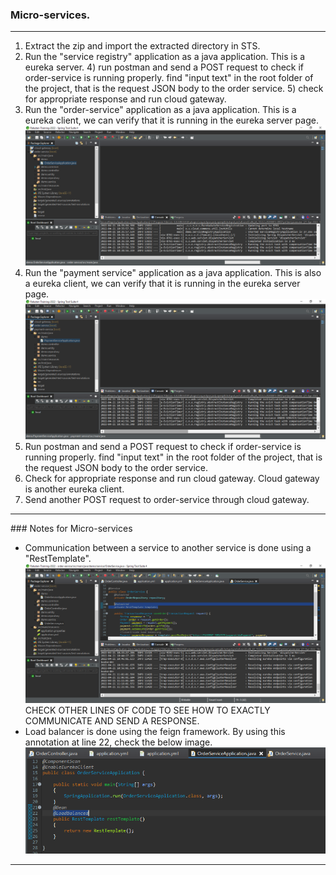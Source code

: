 ### Micro-services.
<hr />
<ol>
	<li>
		Extract the zip and import the extracted directory in STS.
	</li>
	<li>
		Run the "service registry" application as a java application. This is a eureka server.
		4) run postman and send a POST request to check if order-service is running properly. find "input text" in the root folder of the project, that is the request JSON body to the order service.
		5) check for appropriate response and run cloud gateway.
	</li>
	<li>
		Run the "order-service" application as a java application. This is a eureka client, we can verify that it is running in the eureka server page.
		<img src="Screenshots/run this order service selected file as a java application.PNG"/>
	</li>
	<li>
		Run the "payment service" application as a java application. This is also a eureka client, we can verify that it is running in the eureka server page.
		<img src="Screenshots/run this payment service selected file as a java application.PNG"/>
	</li>
	<li>
		Run postman and send a POST request to check if order-service is running properly. find "input text" in the root folder of the project, that is the request JSON body to the order service.
	</li>
	<li>
		Check for appropriate response and run cloud gateway. Cloud gateway is another eureka client.
	</li>
	<li>
		Send another POST request to order-service through cloud gateway.
	</li>
</ol>
<hr />
### Notes for Micro-services
<ul>
	<li>
		Communication between a service to another service is done using a "RestTemplate".
		<img src="Screenshots/service to service communication, order service with payment service.PNG" />
		CHECK OTHER LINES OF CODE TO SEE HOW TO EXACTLY COMMUNICATE AND SEND A RESPONSE.
	</li>
	<li>
		Load balancer is done using the feign framework. By using this annotation at line 22, check the below image.
		<img src="Screenshots/load balancer, feign framework does this by just putting this annotation in our application.PNG" />
	</li>
</ul>
<hr />